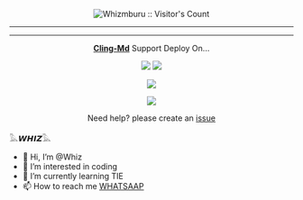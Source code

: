
</p>
<p align="center"><img src="https://profile-counter.glitch.me/{whizmburu}/count.svg" alt="Whizmburu :: Visitor's Count" /></p>

---





---

<p align="center">
  <a href="https://github.com/whizmburu/Cling-Md"><b>Cling-Md</b></a> Support Deploy On...
</p>

<p align="center">
  <a href="https://github.com/whizmburu/Cling-Md/blob/main/temp/deploy-on-vps.md"><img src="https://img.shields.io/badge/self hosting-3d1513?style=for-the-badge&logo=serverless&logoColor=FD5750"></a>
  <a href="https://railway.app/template/GZOvIe?referralCode=wVDLrh"><img src="https://img.shields.io/badge/railway-3e164f?style=for-the-badge&logo=railway&logoColor=0B0D0E"></a>
</p>
<p align="center">
  <a href="  https://heroku.com/deploy?template=github.com/Whizmburu/cling-Md"><img src="https://img.shields.io/badge/heroku-9d7acc?style=for-the-badge&logo=heroku&logoColor=430098"></a>
 
 
</p>
<p align="center">
  <a href="https://youtu.be/3NdJb6_1cJM"><img src="https://img.shields.io/badge/CodeSpace-green?colorA=%23ff000&colorB=%23017e40&style=for-the-badge&logo=git&logoColor=white"></a>
</p>
<p align="center">Need help? please create an <a href="https://chat.whatsapp.com/L1DzziySDqdLWibrD2R1J7">issue</a></p>

 



𓅓𝙒𝞖𝞘𝙕𓅓


 




- 👋 Hi, I’m @Whiz
- 👀 I’m interested in coding
- 🌱 I’m currently learning TIE
- 📫 How to reach me [WHATSAAP](WA.ME.254754783683)

